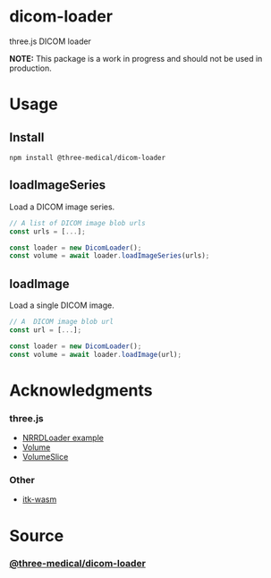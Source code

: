 # dicom-loader

three.js DICOM loader

**NOTE:** This package is a work in progress and should not be used in production.

# Usage

## Install

```
npm install @three-medical/dicom-loader
```

## loadImageSeries

Load a DICOM image series.

```typescript
// A list of DICOM image blob urls
const urls = [...];

const loader = new DicomLoader();
const volume = await loader.loadImageSeries(urls);
```

## loadImage

Load a single DICOM image.

```typescript
// A  DICOM image blob url
const url = [...];

const loader = new DicomLoader();
const volume = await loader.loadImage(url);
```

# Acknowledgments

### three.js

- [NRRDLoader example](https://github.com/mrdoob/three.js/blob/master/examples/jsm/loaders/NRRDLoader.js)
- [Volume](https://github.com/mrdoob/three.js/blob/master/examples/jsm/misc/Volume.js)
- [VolumeSlice](https://github.com/mrdoob/three.js/blob/master/examples/jsm/misc/VolumeSlice.js)

### Other

- [itk-wasm](https://github.com/InsightSoftwareConsortium/itk-wasm)

# Source

### [@three-medical/dicom-loader](https://github.com/ty-ler/three-medical/tree/master/packages/dicom-loader)
